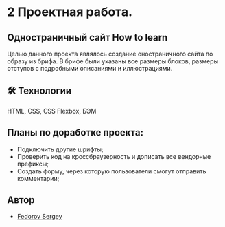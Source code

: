 
# 2 Проектная работа. 

## Одностраничный сайт How to learn
Целью данного проекта являлось создание оностраничного сайта по образу из брифа. В брифе были указаны все размеры блоков, размеры отступов с подробными описаниями и иллюстрациями.


## 🛠 Технологии
HTML, CSS, CSS Flexbox, БЭМ

## Планы по доработке проекта:

- Подключить другие шрифты;
- Проверить код на кроссбраузерность и дописать все вендорные префиксы;
- Создать форму, через которую пользователи смогут отправить комментарии;

## Автор

- [Fedorov Sergey](https://github.com/7Sergey)

